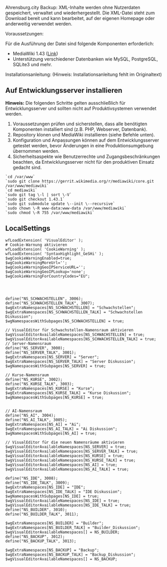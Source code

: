 Ahrensburg.city Backup: XML-Inhalte werden ohne Nutzerdaten gespeichert, verwaltet und wiederhergestellt. Die XML-Datei steht zum Download bereit und kann bearbeitet, auf der eigenen Homepage oder anderweitig verwendet werden.

Voraussetzungen:

Für die Ausführung der Datei sind folgende Komponenten erforderlich:

* MediaWiki 1.43 ([Link](https://docs.google.com/document/d/1iARXk2GluegpHuMp-NSI0g-cOucYcFi6qWb9M2GyVWg/edit))  
* Unterstützung verschiedener Datenbanken wie MySQL, PostgreSQL, SQLite3 und mehr.

Installationsanleitung: (Hinweis: Installationsanleitung fehlt im Originaltext)

## Auf Entwicklungsserver installieren

**Hinweis:** Die folgenden Schritte gelten ausschließlich für Entwicklungsserver und sollten nicht auf Produktivsystemen verwendet werden.

1. Voraussetzungen prüfen und sicherstellen, dass alle benötigten Komponenten installiert sind (z.B. PHP, Webserver, Datenbank).
2. Repository klonen und MediaWiki installieren (siehe Befehle unten).
3. Konfiguration und Anpassungen können auf dem Entwicklungsserver getestet werden, bevor Änderungen in eine Produktionsumgebung übernommen werden.
4. Sicherheitsaspekte wie Benutzerrechte und Zugangsbeschränkungen beachten, da Entwicklungsserver nicht für den produktiven Einsatz gedacht sind.
```
`cd /var/www`    
`sudo git clone https://gerrit.wikimedia.org/r/mediawiki/core.git /var/www/mediawiki`    
`cd mediawiki`    
`sudo git tag \-l | sort \-V`    
`sudo git checkout 1.43.1`    
`sudo git submodule update \--init \--recursive`    
`sudo chown \-R www-data:www-data /var/www/mediawiki`    
`sudo chmod \-R 755 /var/www/mediawiki`
```

## LocalSettings

```
wfLoadExtension( 'VisualEditor' );
# Cookie-Warnung aktivieren
wfLoadExtension( 'CookieWarning' );
wfLoadExtension( 'SyntaxHighlight_GeSHi' );
$wgCookieWarningEnabled=true;
$wgCookieWarningMoreUrl='';
$wgCookieWarningGeoIPServiceURL='';
$wgCookieWarningGeoIPLookup='none';
$wgCookieWarningForCountryCodes="EU";




define("NS_SCHWACHSTELLEN", 3006);
define("NS_SCHWACHSTELLEN_TALK", 3007);
$wgExtraNamespaces[NS_SCHWACHSTELLEN] = "Schwachstellen";
$wgExtraNamespaces[NS_SCHWACHSTELLEN_TALK] = "Schwachstellen Diskussion";
$wgNamespacesWithSubpages[NS_SCHWACHSTELLEN] = true;

// VisualEditor für Schwachstellen-Namensraum aktivieren
$wgVisualEditorAvailableNamespaces[NS_SCHWACHSTELLEN] = true;
$wgVisualEditorAvailableNamespaces[NS_SCHWACHSTELLEN_TALK] = true;
// Server-Namensraum
define("NS_SERVER", 3000);
define("NS_SERVER_TALK", 3001);
$wgExtraNamespaces[NS_SERVER] = "Server";
$wgExtraNamespaces[NS_SERVER_TALK] = "Server Diskussion";
$wgNamespacesWithSubpages[NS_SERVER] = true;

// Kurse-Namensraum
define("NS_KURSE", 3002);
define("NS_KURSE_TALK", 3003);
$wgExtraNamespaces[NS_KURSE] = "Kurse";
$wgExtraNamespaces[NS_KURSE_TALK] = "Kurse Diskussion";
$wgNamespacesWithSubpages[NS_KURSE] = true;


// AI-Namensraum
define("NS_AI", 3004);
define("NS_AI_TALK", 3005);
$wgExtraNamespaces[NS_AI] = "Ai";
$wgExtraNamespaces[NS_AI_TALK] = "Ai Diskussion";
$wgNamespacesWithSubpages[NS_AI] = true;

// VisualEditor für die neuen Namensräume aktivieren
$wgVisualEditorAvailableNamespaces[NS_SERVER] = true;
$wgVisualEditorAvailableNamespaces[NS_SERVER_TALK] = true;
$wgVisualEditorAvailableNamespaces[NS_KURSE] = true;
$wgVisualEditorAvailableNamespaces[NS_KURSE_TALK] = true;
$wgVisualEditorAvailableNamespaces[NS_AI] = true;
$wgVisualEditorAvailableNamespaces[NS_AI_TALK] = true;

define("NS_IDE", 3008);
define("NS_IDE_TALK", 3009);
$wgExtraNamespaces[NS_IDE] = "IDE";
$wgExtraNamespaces[NS_IDE_TALK] = "IDE Diskussion";
$wgNamespacesWithSubpages[NS_IDE] = true;
$wgVisualEditorAvailableNamespaces[NS_IDE] = true;
$wgVisualEditorAvailableNamespaces[NS_IDE_TALK] = true;
define("NS_BUILDER", 3010);
define("NS_BUILDER_TALK", 3011);

$wgExtraNamespaces[NS_BUILDER] = "Builder";
$wgExtraNamespaces[NS_BUILDER_TALK] = "Builder_Diskussion";
$wgVisualEditorAvailableNamespaces[] = NS_BUILDER;
define("NS_BACKUP", 3012);
define("NS_BACKUP_TALK", 3013);

$wgExtraNamespaces[NS_BACKUP] = "Backup";
$wgExtraNamespaces[NS_BACKUP_TALK] = "Backup_Diskussion";
$wgVisualEditorAvailableNamespaces[] = NS_BACKUP;

```



